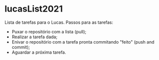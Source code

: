 # lucasList2021
Lista de tarefas para o Lucas.
Passos para as tarefas:
- Puxar o repositório com a lista (pull);
- Realizar a tarefa dada;
- Enivar o repositório com a tarefa pronta commitando "feito" (push and commit);
- Aguardar a próxima tarefa.
